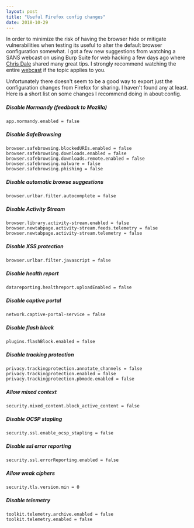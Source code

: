 ```yaml
---
layout: post
title: "Useful Firefox config changes"
date: 2018-10-29
---
```


In order to minimize the risk of having the browser hide or mitigate vulnerabilities when testing its useful to alter the default browser configuration somewhat.
I got a few new suggestions from watching a SANS webcast on using Burp Suite for web hacking a few days ago where [Chris Dale](https://twitter.com/chrisadale) shared many great tips.
I strongly recommend watching the entire [webcast](https://www.sans.org/webcasts/web-hacking-burp-suite-deep-dive-burp-suites-functionality-pen-testers-108860) if the topic applies to you.

Unfortunately there doesn't seem to be a good way to export just the configuration changes from Firefox for sharing. I haven't found any at least.  
Here is a short list on some changes I recommend doing in about:config.

##### Disable Normandy (feedback to Mozilla)
```
app.normandy.enabled = false 
```
##### Disable SafeBrowsing
```
browser.safebrowsing.blockedURIs.enabled = false
browser.safebrowsing.downloads.enabled = false
browser.safebrowsing.downloads.remote.enabled = false
browser.safebrowsing.malware = false
browser.safebrowsing.phishing = false
```
##### Disable automatic browse suggestions
```
browser.urlbar.filter.autocomplete = false
```
##### Disable Activity Stream
```
browser.library.activity-stream.enabled = false
browser.newtabpage.activity-stream.feeds.telemetry = false
browser.newtabpage.activity-stream.telemetry = false
```
##### Disable XSS protection
```
browser.urlbar.filter.javascript = false
```
##### Disable health report
```
datareporting.healthreport.uploadEnabled = false
```
##### Disable captive portal
```
network.captive-portal-service = false
```
##### Disable flash block
```
plugins.flashBlock.enabled = false
```
##### Disable tracking protection
```
privacy.trackingprotection.annotate_channels = false
privacy.trackingprotection.enabled = false
privacy.trackingprotection.pbmode.enabled = false
```
##### Allow mixed context
```
security.mixed_content.block_active_content = false
```
##### Disable OCSP stapling
```
security.ssl.enable_ocsp_stapling = false
```
##### Disable ssl error reporting
```
security.ssl.errorReporting.enabled = false
```
##### Allow weak ciphers
```
security.tls.version.min = 0
```
##### Disable telemetry
```
toolkit.telemetry.archive.enabled = false
toolkit.telemetry.enabled = false
```



